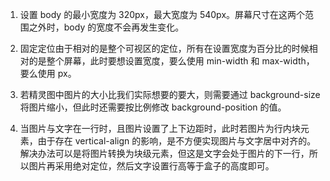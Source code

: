 1. 设置 body 的最小宽度为 320px，最大宽度为 540px。屏幕尺寸在这两个范围之外时，body 的宽度不会再发生变化。

2. 固定定位由于相对的是整个可视区的定位，所有在设置宽度为百分比的时候相对的是整个屏幕，此时要想设置宽度，要么使用 min-width 和 max-width，要么使用 px。

3. 若精灵图中图片的大小比我们实际想要的要大，则需要通过 background-size 将图片缩小，但此时还需要按比例修改 background-position 的值。

4. 当图片与文字在一行时，且图片设置了上下边距时，此时若图片为行内块元素，由于存在 vertical-align 的影响，是不方便实现图片与文字居中对齐的。解决办法可以是将图片转换为块级元素，但这是文字会处于图片的下一行，所以图片再采用绝对定位，然后文字设置行高等于盒子的高度即可。
